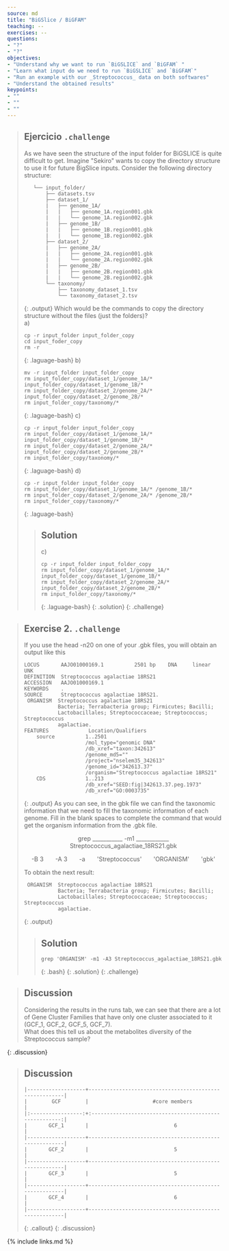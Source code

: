 ```yaml
---
source: md
title: "BiGSlice / BiGFAM"
teaching: --
exercises: --
questions:
- "?"
- "?"
objectives:
- "Understand why we want to run `BiGSLICE` and `BiGFAM` "
- "Learn what input do we need to run `BiGSLICE` and `BiGFAM`"
- "Run an example with our _Streptococcus_ data on both softwares"
- "Understand the obtained results"
keypoints:
- ""  
- ""
- ""
---
```


> ## Ejercicio `.challenge`
> As we have seen the structure of the input folder for BiGSLICE is quite difficult to get. Imagine "Sekiro" wants to copy the directory structure to use it for future BigSlice inputs.
> Consider the following directory structure:
> ~~~
>    └── input_folder/                    
>        ├── datasets.tsv           
>        ├── dataset_1/
>        |   ├── genome_1A/
>        |   |   ├── genome_1A.region001.gbk
>        |   |   └── genome_1A.region002.gbk
>        |   ├── genome_1B/
>        |   |   ├── genome_1B.region001.gbk
>        |   |   └── genome_1B.region002.gbk
>        ├── dataset_2/
>        |   ├── genome_2A/
>        |   |   ├── genome_2A.region001.gbk
>        |   |   └── genome_2A.region002.gbk
>        |   ├── genome_2B/
>        |   |   ├── genome_2B.region001.gbk
>        |   |   └── genome_2B.region002.gbk
>        └── taxonomy/
>            ├── taxonomy_dataset_1.tsv
>            └── taxonomy_dataset_2.tsv                     
> ~~~
> {: .output}
> Which would be the commands to copy the directory structure without the files (just the folders)? <br>
> a)
> ~~~
> cp -r input_folder input_folder_copy
> cd input_foder_copy
> rm -r
> ~~~
> {: .laguage-bash}
> b)
> ~~~
> mv -r input_folder input_folder_copy
> rm input_folder_copy/dataset_1/genome_1A/* input_folder_copy/dataset_1/genome_1B/*
> rm input_folder_copy/dataset_2/genome_2A/* input_folder_copy/dataset_2/genome_2B/*
> rm input_folder_copy/taxonomy/*
> ~~~
> {: .laguage-bash}
> c)
> ~~~
> cp -r input_folder input_folder_copy
> rm input_folder_copy/dataset_1/genome_1A/* input_folder_copy/dataset_1/genome_1B/*
> rm input_folder_copy/dataset_2/genome_2A/* input_folder_copy/dataset_2/genome_2B/*
> rm input_folder_copy/taxonomy/*
> ~~~
> {: .laguage-bash}
> d)
> ~~~
> cp -r input_folder input_folder_copy
> rm input_folder_copy/dataset_1/genome_1A/* /genome_1B/*
> rm input_folder_copy/dataset_2/genome_2A/* /genome_2B/*
> rm input_folder_copy/taxonomy/*
> ~~~
> {: .laguage-bash}
> > ## Solution
> > c)
> > ~~~
> > cp -r input_folder input_folder_copy
> > rm input_folder_copy/dataset_1/genome_1A/* input_folder_copy/dataset_1/genome_1B/*
> > rm input_folder_copy/dataset_2/genome_2A/* input_folder_copy/dataset_2/genome_2B/*
> > rm input_folder_copy/taxonomy/*
> > ~~~
> > {: .laguage-bash}
> {: .solution}
{: .challenge}

> ## Exercise 2. `.challenge`  
> If you use the head -n20 on one of your .gbk files, you will obtain an output like this
>~~~
>LOCUS       AAJO01000169.1          2501 bp    DNA     linear   UNK
>DEFINITION  Streptococcus agalactiae 18RS21
>ACCESSION   AAJO01000169.1
>KEYWORDS    .
>SOURCE      Streptococcus agalactiae 18RS21.
>  ORGANISM  Streptococcus agalactiae 18RS21
>            Bacteria; Terrabacteria group; Firmicutes; Bacilli;
>            Lactobacillales; Streptococcaceae; Streptococcus; Streptococcus
>            agalactiae.
>FEATURES             Location/Qualifiers
>     source          1..2501
>                     /mol_type="genomic DNA"
>                     /db_xref="taxon:342613"
>                     /genome_md5=""
>                     /project="nselem35_342613"
>                     /genome_id="342613.37"
>                     /organism="Streptococcus agalactiae 18RS21"
>     CDS             1..213
>                     /db_xref="SEED:fig|342613.37.peg.1973"
>                     /db_xref="GO:0003735"
>~~~
>{: .output}
> As you can see, in the gbk file we can find the taxonomic information that we need to fill the taxonomic information of each genome.
> Fill in the blank spaces to complete the command that would get the organism information from the .gbk file. 
> 
> <p style="text-align: center;"> grep ___________ -m1 ____________ Streptococcus_agalactiae_18RS21.gbk </p>
>  <p style="text-align: center;"> -B 3 &nbsp; &nbsp; &nbsp; -A 3 &nbsp; &nbsp; &nbsp; -a  &nbsp; &nbsp; &nbsp; 'Streptococcus' &nbsp; &nbsp; &nbsp; 'ORGANISM' &nbsp; &nbsp; &nbsp; 'gbk'</p>
> To obtain the next result:
> 
> ~~~
>  ORGANISM  Streptococcus agalactiae 18RS21
>            Bacteria; Terrabacteria group; Firmicutes; Bacilli;
>            Lactobacillales; Streptococcaceae; Streptococcus; Streptococcus
>            agalactiae.
> ~~~
> {: .output}  
> 
> > ## Solution
> > ~~~
> > grep 'ORGANISM' -m1 -A3 Streptococcus_agalactiae_18RS21.gbk
> > ~~~
> > {: .bash}
> {: .solution}
{: .challenge}

> ## Discussion
> Considering the results in the runs tab, we can see that there are a lot of Gene Cluster Families that have only one cluster associated to it (GCF_1, GCF_2, GCF_5, GCF_7). <br>
> What does this tell us about the metabolites diversity of the Streptococcus sample?
> 
{: .discussion}   

<!-- |-------------------+--------------------------------------------------------|
|        GCF        |                     #core members                      |
|:-----------------:+:------------------------------------------------------:|
|       GCF_1       |                            6                           |
|-------------------+--------------------------------------------------------|
|       GCF_2       |                            5                           |
|-------------------+--------------------------------------------------------|
|       GCF_3       |                            5                           |
|-------------------+--------------------------------------------------------|
|       GCF_4       |                            6                           |
|-------------------+--------------------------------------------------------| -->

> ## Discussion
> ~~~
> |-------------------+--------------------------------------------------------|
> |        GCF        |                     #core members                      |
> |:-----------------:+:------------------------------------------------------:|
> |       GCF_1       |                            6                           |
> |-------------------+--------------------------------------------------------|
> |       GCF_2       |                            5                           |
> |-------------------+--------------------------------------------------------|
> |       GCF_3       |                            5                           |
> |-------------------+--------------------------------------------------------|
> |       GCF_4       |                            6                           |
> |-------------------+--------------------------------------------------------|
> ~~~
> {: .callout}
{: .discussion}   

{% include links.md %}
